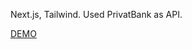 Next.js, Tailwind. Used PrivatBank as API.

[DEMO](https://currency-converter-sandy-eight.vercel.app/)

